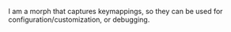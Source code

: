 I am a morph that captures keymappings, so they can be used for configuration/customization, or debugging.